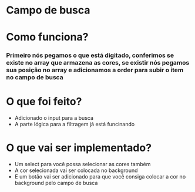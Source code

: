 # Campo de busca

# Como funciona?
<h3>Primeiro nós pegamos o que está digitado, conferimos se existe no array que armazena as cores, se existir nós pegamos sua posição no array e adicionamos a order para subir
o item no campo de busca</h3>

# O que foi feito?
<ul>
  <li>Adicionado o input para a busca</li>
  <li>A parte lógica para a  filtragem já está funcinando</li>
</ul>

# O que vai ser implementado?

<ul>
  <li>Um select para você possa selecionar as cores também</li>
   <li>A cor selecionada vai  ser colocada no background</li>
    <li>E um botão vai ser adicionado para que você consiga colocar a cor no background pelo campo de busca</li>
</ul>
